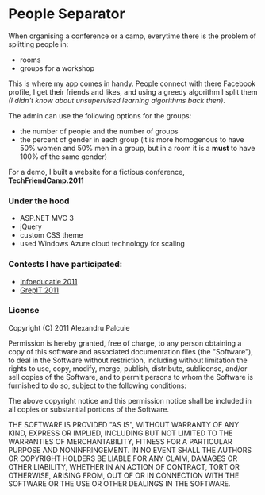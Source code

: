 # People Separator
When organising a conference or a camp, everytime there is the problem of splitting people in:
* rooms
* groups for a workshop

This is where my app comes in handy. People connect with there Facebook profile, I get their friends and likes, and using a greedy algorithm I split them _(I didn't know about unsupervised learning algorithms back then)_.

The admin can use the following options for the groups:
* the number of people and the number of groups
* the percent of gender in each group (it is more homogenous to have 50% women and 50% men in a group, but in a room it is a **must** to have 100% of the same gender)

For a demo, I built a website for a fictious conference, **TechFriendCamp.2011**

### Under the hood
* ASP.NET MVC 3
* jQuery
* custom CSS theme
* used Windows Azure cloud technology for scaling

### Contests I have participated:
* [Infoeducatie 2011](http://infoeducatie.ro/participanti.php?what=1249)
* [GrepIT 2011](http://www.grepit.info/proiecte/people-separator/)

### License

Copyright (C) 2011 Alexandru Palcuie

Permission is hereby granted, free of charge, to any person obtaining a copy of
this software and associated documentation files (the "Software"), to deal in
the Software without restriction, including without limitation the rights to
use, copy, modify, merge, publish, distribute, sublicense, and/or sell copies
of the Software, and to permit persons to whom the Software is furnished to do
so, subject to the following conditions:

The above copyright notice and this permission notice shall be included in all
copies or substantial portions of the Software.

THE SOFTWARE IS PROVIDED "AS IS", WITHOUT WARRANTY OF ANY KIND, EXPRESS OR
IMPLIED, INCLUDING BUT NOT LIMITED TO THE WARRANTIES OF MERCHANTABILITY,
FITNESS FOR A PARTICULAR PURPOSE AND NONINFRINGEMENT. IN NO EVENT SHALL THE
AUTHORS OR COPYRIGHT HOLDERS BE LIABLE FOR ANY CLAIM, DAMAGES OR OTHER
LIABILITY, WHETHER IN AN ACTION OF CONTRACT, TORT OR OTHERWISE, ARISING FROM,
OUT OF OR IN CONNECTION WITH THE SOFTWARE OR THE USE OR OTHER DEALINGS IN THE
SOFTWARE.
